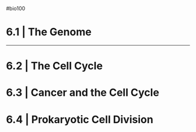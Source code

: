 #bio100 

# 6.1 | The Genome

***
# 6.2 | The Cell Cycle
# 6.3 | Cancer and the Cell Cycle
# 6.4 | Prokaryotic Cell Division

